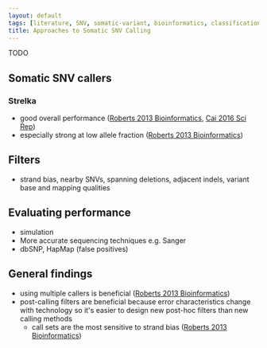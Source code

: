 ```yaml
---
layout: default
tags: [literature, SNV, somatic-variant, bioinformatics, classification]
title: Approaches to Somatic SNV Calling
---
```


TODO

## Somatic SNV callers

### Strelka

* good overall performance ([Roberts 2013 Bioinformatics][Roberts 2013 Bioinformatics], [Cai 2016 Sci Rep][Cai 2016 Sci Rep])
* especially strong at low allele fraction ([Roberts 2013 Bioinformatics][Roberts 2013 Bioinformatics])

## Filters

* strand bias, nearby SNVs, spanning deletions, adjacent indels, variant base and mapping qualities

## Evaluating performance

* simulation
* More accurate sequencing techniques e.g. Sanger
* dbSNP, HapMap (false positives)

## General findings

* using multiple callers is beneficial ([Roberts 2013 Bioinformatics][Roberts 2013 Bioinformatics])
* post-calling filters are beneficial because error characteristics change with technology so it's easier to design new post-hoc filters than new calling methods
    * call sets are the most sensitive to strand bias ([Roberts 2013 Bioinformatics][Roberts 2013 Bioinformatics])

[Roberts 2013 Bioinformatics]: https://www.ncbi.nlm.nih.gov/pmc/articles/PMC3753564
[Cai 2016 Sci Rep]: https://www.ncbi.nlm.nih.gov/pmc/articles/PMC5118795/
<!-- MathJax scripts -->
<script type="text/javascript" src="https://cdn.mathjax.org/mathjax/latest/MathJax.js?config=TeX-AMS-MML_HTMLorMML"></script>
